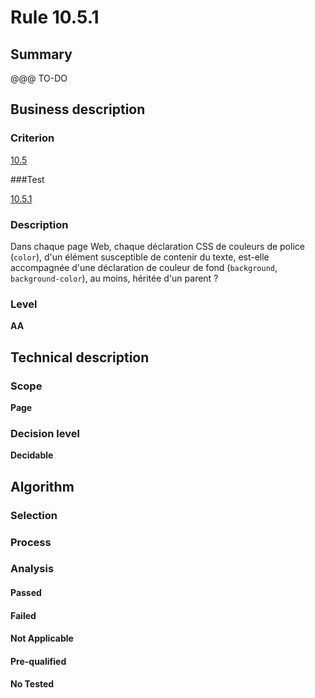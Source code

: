 # Rule 10.5.1

## Summary

@@@ TO-DO

## Business description

### Criterion

[10.5](http://references.modernisation.gouv.fr/referentiel-technique-0#crit-10-5)

###Test

[10.5.1](http://references.modernisation.gouv.fr/referentiel-technique-0#test-10-5-1)

### Description

Dans chaque page Web, chaque d&eacute;claration CSS de couleurs de police (`color`), d'un &eacute;l&eacute;ment susceptible de contenir du texte, est-elle accompagn&eacute;e d'une d&eacute;claration de couleur de fond (`background`, `background-color`), au moins, h&eacute;rit&eacute;e d'un parent ?

### Level

**AA**

## Technical description

### Scope

**Page**

### Decision level

**Decidable**

## Algorithm

### Selection

### Process

### Analysis

#### Passed

#### Failed

#### Not Applicable

#### Pre-qualified

#### No Tested 






